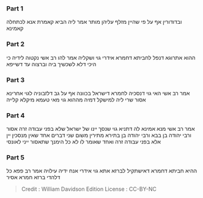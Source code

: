 
### Part 1
ובדודורין אף על פי שהיין מזלף עליהן מותר אמר ליה הביא קאמרת אנא לכתחלה קאמינא

### Part 2
ההוא אתרוגא דנפל לחביתא דחמרא אידרי גוי ושקליה אמר להו רב אשי נקטוה לידיה כי היכי דלא לשכשיך ביה וברצוה עד דשייפא

### Part 3
אמר רב אשי האי גוי דנסכיה לחמרא דישראל בכוונה אף על גב דלזבוניה לגוי אחרינא אסור שרי ליה למישקל דמיה מההוא גוי מאי טעמא מיקלא קלייה

### Part 4
אמר רב אשי מנא אמינא לה דתניא גוי שנסך יינו של ישראל שלא בפני עבודה זרה אסור ורבי יהודה בן בבא ורבי יהודה בן בתירא מתירין משום שני דברים אחד שאין מנסכין יין אלא בפני עבודה זרה ואחד שאומר לו לא כל הימנך שתאסור ייני לאונסי

### Part 5
ההיא חביתא דחמרא דאישתקיל לברזא אתא גוי אידרי אנח ידיה עילויה אמר רב פפא כל דלהדי ברזא חמרא אסיר

>Credit : William Davidson Edition
>License : CC-BY-NC